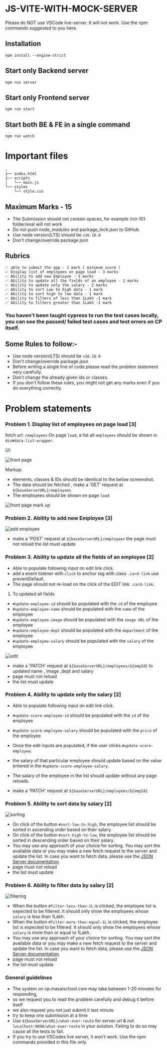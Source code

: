 # JS-VITE-WITH-MOCK-SERVER

Please do NOT use VSCode live-server. It will not work. Use the npm commands suggested to you here.

## Installation
```
npm install --engine-strict
```

## Start only Backend server
```
npm run server
```

## Start only Frontend server
```
npm run start
```

## Start both BE & FE in a single command
```
npm run watch
```

# Important files
```
.
├── index.html
├── scripts
│   └── main.js
└── styles
    └── style.css
```

## Maximum Marks - 15

- The Submission should not contain spaces, for example /rct-101 folder/eval will not work
- Do not push node_modules and package_lock.json to GitHub
- Use node version(LTS) should be `v16.16.0`
- Don't change/override package.json

## Rubrics
```
✅ able to submit the app - 1 mark ( minimum score )
✅ Display list of employees on page load - 3 marks 
✅ Ability to add new Employee - 3 marks
✅ Ability to update all the fields of an employee - 2 marks
✅ Ability to update only the salary - 2 marks
✅ Ability to sort Low to high data - 1 mark
✅ Ability to sort high to low data - 1 mark
✅ Ability to filters of less than 1Lakh -1 mark
✅ Ability to filters greater than 1Lakh -1 mark
```
### You haven't been taught cypress to run the test cases locally, you can see the passed/ failed test cases and test errors on CP itself.

## Some Rules to follow:-
- Use node version(LTS) should be `v16.16.0`
- Don't change/override package.json
- Before writing a single line of code please read the problem statement very carefully.
- Don't change the already given ids or classes.
- If you don't follow these rules, you might not get any marks even if you do everything correctly.
# Problem statements
### Problem 1. Display list of employees on page load [3]

fetch url: `/employees`
On page ```load```, a list all ```employees``` should be shown in ```div#data-list-wrapper```.

UI: 

![front page](https://user-images.githubusercontent.com/101581634/224396111-b27f7935-cad3-4573-aaa6-5f3d12fa1214.png)

Markup:
- elements, classes & IDs should be identical to the below screenshot.
- The data should be fetched , make a 'GET' request at ```${baseServerURL}/employees```
- The employees should be shown on page ```load```

![front page mark up](https://user-images.githubusercontent.com/101581634/224468737-3abfb839-f899-4b31-89d2-de0e4aeaf7fc.png)


### Problem 2. Ability to add new Employee [3]
![add employee](https://user-images.githubusercontent.com/101581634/224396075-562c3ace-ea67-4bb6-9afb-f929396ea12a.png)

- make a 'POST' request at ```${baseServerURL}/employees```
the page must not reload
the list must update

### Problem 3. Ability to update all the fields of an employee [2]

- Able to populate following input on edit link click.
- add a event listener with ```click``` to anchor tag with class `.card-link` use preventDefault.
- The page should not re-load on the click of the EDIT link `.card-link`.

1. To updated all fields 

- `#update-employee-id`  should be populated with the `id` of the employee 
- `#update-employee-name` should be populated with the `name` of the employee
- `#update-employee-image` should be populated with the `image URL` of the employee
- `#update-employee-dept` should be populated with the `department` of the employee
- `#update-employee-salary` should be populated with the `salary` of the employee

![edit ](https://user-images.githubusercontent.com/101581634/224396082-394508b3-ee94-4fae-a0ea-23d48ad5c005.png)

- make a 'PATCH' request at ```${baseServerURL}/employees/${empId}``` to updated name , image ,dept and salary
- page must not reload
- the list must update

### Problem 4. Ability to update only the salary [2]

- Able to populate following input on edit link click.
- `#update-score-employee-id` should be populated with the `id` of the employee
- `#update-score-employee-salary` should be populated with the `price` of the employee

- Once the edit inputs are populated, if the user clicks `#update-score-employee`. 
- the salary of that particular employee should update based on the value entered in the `#update-score-employee-salary`. 
- The salary of the employee in the list should update without any page reloads.

- make a 'PATCH' request at ```${baseServerURL}/employees/${empId}```

### Problem 5. Ability to sort data by salary [2]

![sorting ](https://user-images.githubusercontent.com/101581634/224398576-6a1f64d6-caac-418c-ba2b-a4acc53a3e21.png)
- On click of the button ```#sort-low-to-high```, the employee list should be sorted in ascending order based on their salary. 
- On click of the button ```#sort-high-to-low```, the employee list should be sorted in descending order based on their salary.
- You may use any approach of your choice for sorting. You may sort the available data or you may make a new fetch request to the server and update the list. In case you want to fetch data, please use the [JSON Server documentation](https://github.com/typicode/json-server).
- page must not reload
- the list must update

### Problem 6. Ability to filter data by salary [2]

![filtering](https://user-images.githubusercontent.com/101581634/224398554-e0581a8f-1496-4d12-bd36-0f1983a2f63c.png)
- When the button `#filter-less-than-1L` is clicked, the employee list is expected to be filtered. It should only show the employees whose `salary` is less than 1Lakh.
- When the button `#filter-more-than-equal-1L` is clicked, the employee list is expected to be filtered. It should only show the employees whose `salary` is more than or equal to 1Lakh.
- You may use any approach of your choice for sorting. You may sort the available data or you may make a new fetch request to the server and update the list. In case you want to fetch data, please use the [JSON Server documentation](https://github.com/typicode/json-server).
- page must not reload
- the list must update
### General guidelines
- The system on cp.masaischool.com may take between 1-20 minutes for responding,
- so we request you to read the problem carefully and debug it before itself
- we also request you not just submit it last minute
- try to keep one submission at a time
- Use `${baseServerURL}/what-ever-route` for server url & not `localhost:9090/what-ever-route` in your solution. Failing to do so may cause all the tests to fail.
- If you try to use VSCodes live server, it won’t work. Use the npm commands provided in this file only.


